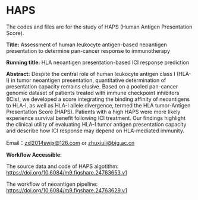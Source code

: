 # HAPS
The codes and files are for the study of HAPS (Human Antigen Presentation Score).

**Title:**
Assessment of human leukocyte antigen-based neoantigen presentation to determine pan-cancer response to immunotherapy

**Running title:**
HLA neoantigen presentation-based ICI response prediction

**Abstract:**
Despite the central role of human leukocyte antigen class I (HLA-I) in tumor neoantigen presentation, quantitative determination of presentation capacity remains elusive. Based on a pooled pan-cancer genomic dataset of patients treated with immune checkpoint inhibitors (ICIs), we developed a score integrating the binding affinity of neoantigens to HLA-I, as well as HLA-I allele divergence, termed the HLA tumor-Antigen Presentation Score (HAPS). Patients with a high HAPS were more likely experience survival benefit following ICI treatment. Our findings highlight the clinical utility of evaluating HLA-I tumor antigen presentation capacity and describe how ICI response may depend on HLA-mediated immunity.

Email：zxl2014swjx@126.com or zhuxiuli@big.ac.cn


**Workflow Accessible:** 

The source data and code of HAPS algotithm: https://doi.org/10.6084/m9.figshare.24763653.v1

The workflow of neoantigen pipeline: https://doi.org/10.6084/m9.figshare.24763629.v1


